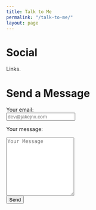 ```yaml
---
title: Talk to Me
permalink: "/talk-to-me/"
layout: page
---
```


<div class="content">

<h1 class="subtitle is-3">Social</h1>
<p>Links.</p>

<h1 class="subtitle is-3">Send a Message</h1>


<form
  action="https://formspree.io/mdowygkz"
  method="POST"
>

<div class="field">
  <label class="label">Your email:</label>
  <div class="control">
    <input class="input" type="text" name="_replyto" placeholder="dev@jakejnx.com">
  </div>
</div>

<label class="label">Your message:</label>
<textarea name="message" class="textarea" placeholder="Your Message" rows="10"></textarea>
<br>
<div class="control">
  <button type="submit" class="button is-success is-medium">Send</button>
</div>
</form>

</div>